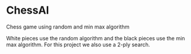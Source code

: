 # ChessAI
Chess game using random and min max algorithm

White pieces use the random algorithm and the black pieces use the min max algorithm.
For this project we also use a 2-ply search. 
